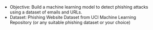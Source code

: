 - Objective: Build a machine learning model to detect phishing attacks using a dataset of emails and URLs.
- Dataset: Phishing Website Dataset from UCI Machine Learning Repository (or any suitable phishing dataset or your choice)
